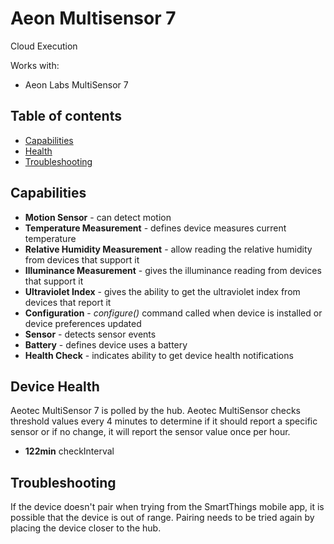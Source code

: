 # Aeon Multisensor 7

Cloud Execution

Works with: 

* Aeon Labs MultiSensor 7

## Table of contents

* [Capabilities](#capabilities)
* [Health](#device-health)
* [Troubleshooting](#troubleshooting)

## Capabilities

* **Motion Sensor** - can detect motion
* **Temperature Measurement** - defines device measures current temperature
* **Relative Humidity Measurement** - allow reading the relative humidity from devices that support it
* **Illuminance Measurement** - gives the illuminance reading from devices that support it
* **Ultraviolet Index** - gives the ability to get the ultraviolet index from devices that report it
* **Configuration** - _configure()_ command called when device is installed or device preferences updated
* **Sensor** - detects sensor events
* **Battery** - defines device uses a battery
* **Health Check** - indicates ability to get device health notifications

## Device Health

Aeotec MultiSensor 7 is polled by the hub.
Aeotec MultiSensor checks threshold values every 4 minutes to determine if it should report a specific sensor or if no change, it will report the sensor value once per hour.

* __122min__ checkInterval

## Troubleshooting

If the device doesn't pair when trying from the SmartThings mobile app, it is possible that the device is out of range.
Pairing needs to be tried again by placing the device closer to the hub.
